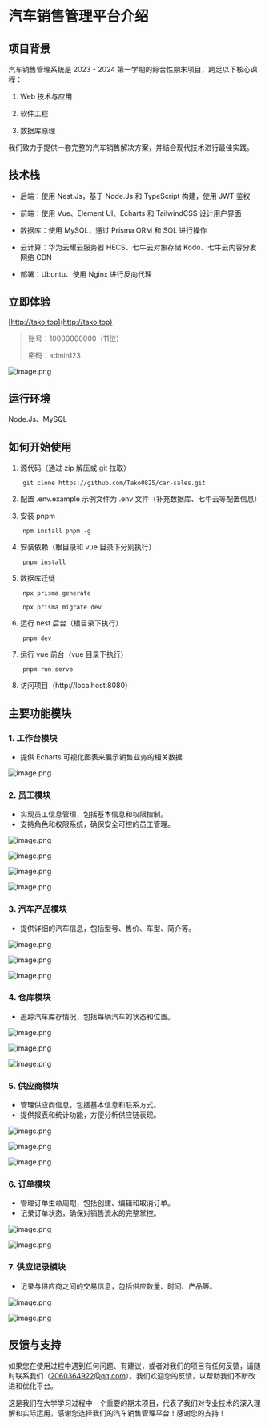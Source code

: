 # 汽车销售管理平台介绍

## 项目背景

汽车销售管理系统是 2023 - 2024 第一学期的综合性期末项目，跨足以下核心课程：

1. Web 技术与应用

2. 软件工程

3. 数据库原理

我们致力于提供一套完整的汽车销售解决方案，并结合现代技术进行最佳实践。

## 技术栈

- 后端：使用 Nest.Js，基于 Node.Js 和 TypeScript 构建，使用 JWT 鉴权

- 前端：使用 Vue、Element UI、Echarts 和 TailwindCSS 设计用户界面

- 数据库：使用 MySQL，通过 Prisma ORM 和 SQL 进行操作

- 云计算：华为云耀云服务器 HECS、七牛云对象存储 Kodo、七牛云内容分发网络 CDN

- 部署：Ubuntu、使用 Nginx 进行反向代理

## 立即体验

[http://tako.top](http://tako.top) 

> 账号：10000000000（11位）
> 
> 密码：admin123

![image.png](http://cdn.tako.top/markdown/login1.jpg)

## 运行环境

Node.Js、MySQL

## 如何开始使用

1. 源代码（通过 zip 解压或 git 拉取）
    
```shell
    git clone https://github.com/Tako0825/car-sales.git 
```

2. 配置 .env.example 示例文件为 .env 文件（补充数据库、七牛云等配置信息）

3. 安装 pnpm

```shell
    npm install pnpm -g
```

4. 安装依赖（根目录和 vue 目录下分别执行）

```shell
    pnpm install
```

5. 数据库迁徙


```shell
    npx prisma generate
```

```shell
    npx prisma migrate dev
```
6. 运行 nest 后台（根目录下执行）

```shell
    pnpm dev
```

7. 运行 vue 前台（vue 目录下执行）

```shell
    pnpm run serve
```

8. 访问项目（http://localhost:8080）

## 主要功能模块

### 1. 工作台模块

- 提供 Echarts 可视化图表来展示销售业务的相关数据


![image.png](http://cdn.tako.top/markdown/dashboard1.jpg)

### 2. 员工模块

- 实现员工信息管理，包括基本信息和权限控制。
- 支持角色和权限系统，确保安全可控的员工管理。


![image.png](http://cdn.tako.top/markdown/user1.jpg)

![image.png](http://cdn.tako.top/markdown/user2.jpg)

![image.png](http://cdn.tako.top/markdown/user3.jpg)

![image.png](http://cdn.tako.top/markdown/user4.jpg)

### 3. 汽车产品模块

- 提供详细的汽车信息，包括型号、售价、车型、简介等。

![image.png](http://cdn.tako.top/markdown/product1.jpg)

![image.png](http://cdn.tako.top/markdown/product2.jpg)

![image.png](http://cdn.tako.top/markdown/product3.jpg)


### 4. 仓库模块

- 追踪汽车库存情况，包括每辆汽车的状态和位置。

![image.png](http://cdn.tako.top/markdown/warehouse1.jpg)

![image.png](http://cdn.tako.top/markdown/warehouse2.jpg)

![image.png](http://cdn.tako.top/markdown/warehouse3.jpg)

### 5. 供应商模块

- 管理供应商信息，包括基本信息和联系方式。
- 提供报表和统计功能，方便分析供应链表现。

![image.png](http://cdn.tako.top/markdown/supplier1.jpg)

![image.png](http://cdn.tako.top/markdown/supplier2.jpg)

![image.png](http://cdn.tako.top/markdown/supplier3.jpg)

### 6. 订单模块

- 管理订单生命周期，包括创建、编辑和取消订单。
- 记录订单状态，确保对销售流水的完整掌控。

![image.png](http://cdn.tako.top/markdown/order1.jpg)

![image.png](http://cdn.tako.top/markdown/order2.jpg)

### 7. 供应记录模块

- 记录与供应商之间的交易信息，包括供应数量、时间、产品等。

![image.png](http://cdn.tako.top/markdown/supply1.jpg)

![image.png](http://cdn.tako.top/markdown/supply2.jpg)


## 反馈与支持

如果您在使用过程中遇到任何问题、有建议，或者对我们的项目有任何反馈，请随时联系我们（2060364922@qq.com）。我们欢迎您的反馈，以帮助我们不断改进和优化平台。

这是我们在大学学习过程中一个重要的期末项目，代表了我们对专业技术的深入理解和实际运用，感谢您选择我们的汽车销售管理平台！感谢您的支持！